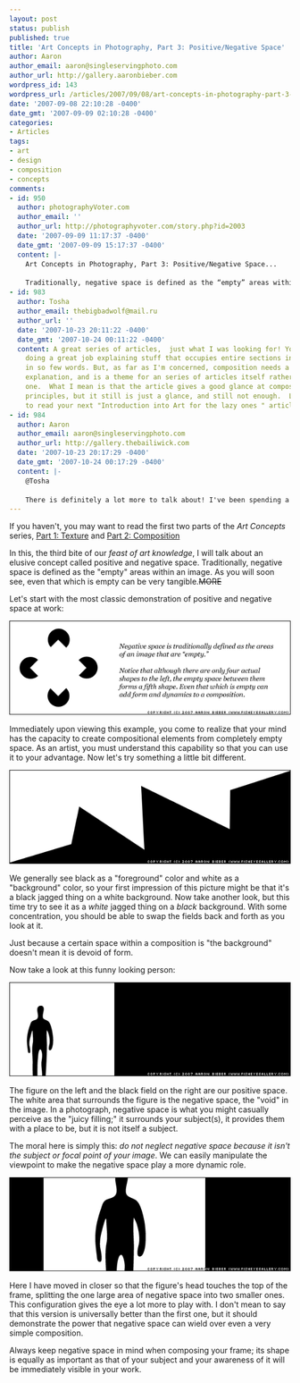 ```yaml
---
layout: post
status: publish
published: true
title: 'Art Concepts in Photography, Part 3: Positive/Negative Space'
author: Aaron
author_email: aaron@singleservingphoto.com
author_url: http://gallery.aaronbieber.com
wordpress_id: 143
wordpress_url: /articles/2007/09/08/art-concepts-in-photography-part-3-positivenegative-space/
date: '2007-09-08 22:10:28 -0400'
date_gmt: '2007-09-09 02:10:28 -0400'
categories:
- Articles
tags:
- art
- design
- composition
- concepts
comments:
- id: 950
  author: photographyVoter.com
  author_email: ''
  author_url: http://photographyvoter.com/story.php?id=2003
  date: '2007-09-09 11:17:37 -0400'
  date_gmt: '2007-09-09 15:17:37 -0400'
  content: |-
    Art Concepts in Photography, Part 3: Positive/Negative Space...

    Traditionally, negative space is defined as the “empty” areas within an image. As you will soon see, even that which is empty can be very tangible....
- id: 983
  author: Tosha
  author_email: thebigbadwolf@mail.ru
  author_url: ''
  date: '2007-10-23 20:11:22 -0400'
  date_gmt: '2007-10-24 00:11:22 -0400'
  content: A great series of articles,  just what I was looking for! You're really
    doing a great job explaining stuff that occupies entire sections in libraries
    in so few words. But, as far as I'm concerned, composition needs a far more extended
    explanation, and is a theme for an series of articles itself rather than just
    one.  What I mean is that the article gives a good glance at composition and it's
    principles, but it still is just a glance, and still not enough.  Looking forward
    to read your next "Introduction into Art for the lazy ones " article.
- id: 984
  author: Aaron
  author_email: aaron@singleservingphoto.com
  author_url: http://gallery.thebailiwick.com
  date: '2007-10-23 20:17:29 -0400'
  date_gmt: '2007-10-24 00:17:29 -0400'
  content: |-
    @Tosha

    There is definitely a lot more to talk about! I've been spending a lot of time making photographs lately and ramping up for a series of [hands-on workshops](/articles/2007/09/14/death-valley-workshop-april-2008/) that I'll be running along with my [friend](http://www.curiouslens.com), but I think I may revisit the composition subject for future in-depth art concepts articles. Thanks for your appreciative comments, I'm glad you're enjoying my articles.
---
```

If you haven't, you may want to read the first two parts of the _Art
Concepts_ series, [Part 1:
Texture](/articles/2007/08/02/art-concepts-in-photography-part-1-texture/,)
and [Part 2:
Composition](/articles/2007/08/26/art-concepts-in-photography-part-2-composition/.)

In this, the third bite of our _feast of art knowledge_, I will talk
about an elusive concept called positive and negative space.
Traditionally, negative space is defined as the "empty" areas within an
image. As you will soon see, even that which is empty can be very
tangible.~~MORE~~

Let's start with the most classic demonstration of positive and negative
space at work:

![](/articles/DesignConcepts/PartIII/Figure-4.gif)

Immediately upon viewing this example, you come to realize that your
mind has the capacity to create compositional elements from completely
empty space. As an artist, you must understand this capability so that
you can use it to your advantage. Now let's try something a little bit
different.

![](/articles/DesignConcepts/PartIII/Figure-1.gif)

We generally see black as a "foreground" color and white as a
"background" color, so your first impression of this picture might be
that it's a black jagged thing on a white background. Now take another
look, but this time try to see it as a _white_ jagged thing on a
_black_ background. With some concentration, you should be able to
swap the fields back and forth as you look at it.

Just because a certain space within a composition is "the background"
doesn't mean it is devoid of form.

Now take a look at this funny looking person:

![](/articles/DesignConcepts/PartIII/Figure-2.gif)

The figure on the left and the black field on the right are our positive
space. The white area that surrounds the figure is the negative space,
the "void" in the image. In a photograph, negative space is what you
might casually perceive as the "juicy filling;" it surrounds your
subject(s), it provides them with a place to be, but it is not itself a
subject.

The moral here is simply this: *do not neglect negative space because
it isn't the subject or focal point of your image*. We can easily
manipulate the viewpoint to make the negative space play a more dynamic
role.

![](/articles/DesignConcepts/PartIII/Figure-3.gif)

Here I have moved in closer so that the figure's head touches the top of
the frame, splitting the one large area of negative space into two
smaller ones. This configuration gives the eye a lot more to play with.
I don't mean to say that this version is universally better than the
first one, but it should demonstrate the power that negative space can
wield over even a very simple composition.

Always keep negative space in mind when composing your frame; its shape
is equally as important as that of your subject and your awareness of it
will be immediately visible in your work.
